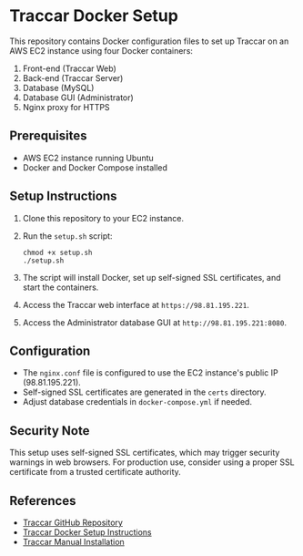 # Traccar Docker Setup

This repository contains Docker configuration files to set up Traccar on an AWS EC2 instance using four Docker containers:

1. Front-end (Traccar Web)
2. Back-end (Traccar Server)
3. Database (MySQL)
4. Database GUI (Administrator)
5. Nginx proxy for HTTPS

## Prerequisites

- AWS EC2 instance running Ubuntu
- Docker and Docker Compose installed

## Setup Instructions

1. Clone this repository to your EC2 instance.
2. Run the `setup.sh` script:

   ```
   chmod +x setup.sh
   ./setup.sh
   ```

3. The script will install Docker, set up self-signed SSL certificates, and start the containers.
4. Access the Traccar web interface at `https://98.81.195.221`.
5. Access the Administrator database GUI at `http://98.81.195.221:8080`.

## Configuration

- The `nginx.conf` file is configured to use the EC2 instance's public IP (98.81.195.221).
- Self-signed SSL certificates are generated in the `certs` directory.
- Adjust database credentials in `docker-compose.yml` if needed.

## Security Note

This setup uses self-signed SSL certificates, which may trigger security warnings in web browsers. For production use, consider using a proper SSL certificate from a trusted certificate authority.

## References

- [Traccar GitHub Repository](https://github.com/traccar/traccar)
- [Traccar Docker Setup Instructions](https://www.traccar.org/docker/)
- [Traccar Manual Installation](https://www.traccar.org/manual-installation/)